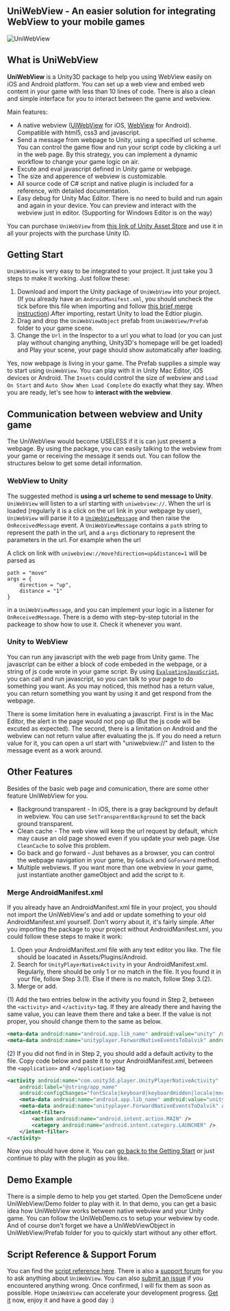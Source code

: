 ## UniWebView - An easier solution for integrating WebView to your mobile games

![UniWebView](http://uniwebview.onevcat.com/uniwebview-banner.png)

## What is UniWebView

**UniWebView** is a Unity3D package to help you using WebView easily on iOS and Android platform. You can set up a web view and embed web content in your game with less than 10 lines of code. There is also a clean and simple interface for you to interact between the game and webview. 

Main features:

* A native webview ([UIWebView](http://developer.apple.com/library/ios/#documentation/uikit/reference/UIWebView_Class/Reference/Reference.html) for iOS, [WebView](http://developer.android.com/reference/android/webkit/WebView.html) for Android). Compatible with html5, css3 and javascript.
* Send a message from webpage to Unity, using a specified url scheme. You can control the game flow and run your script code by clicking a url in the web page. By this strategy, you can implement a dynamic workflow to change your game logic on air.
* Excute and eval javascript defined in Unity game or webpage. 
* The size and apperence of webview is customizable.
* All source code of C# script and native plugin is included for a reference, with detailed documentation.
* Easy debug for Unity Mac Editor. There is no need to build and run again and again in your device. You can preview and interact with the webview just in editor. (Supporting for Windows Editor is on the way)

You can purchase `UniWebView` from [this link of Unity Asset Store](https://www.assetstore.unity3d.com/#/content/12476) and use it in all your projects with the purchase Unity ID.

## Getting Start

`UniWebView` is very easy to be integrated to your project. It just take you 3 steps to make it working. Just follow these:

1. Download and import the Unity package of `UniWebView` into your project. (If you already have an `AndroidManifest.xml`, you should uncheck the tick before this file when importing and follow [this brief merge instruction](https://github.com/onevcat/UniWebView/tree/master#merge-androidmanifestxml)).After importing, restart Unity to load the Edtior plugin.
2. Drag and drop the `UniWebViewObject` prefab from `UniWebView/Prefab` folder to your game scene.
3. Change the `Url` in the Inspector to a url you what to load (or you can just play without changing anything, Unity3D's homepage will be get loaded) and Play your scene, your page should show automatically after loading.

Yes, now webpage is living in your game. The Prefab supplies a simple way to start using `UniWebView`. You can play with it in Unity Mac Editor, iOS devices or Android. The `Insets` could control the size of webview and `Load On Start` and `Auto Show When Load Complete` do exactly what they say. When you are ready, let's see how to **interact with the webview**.

## Communication between webview and Unity game

The UniWebView would become USELESS if it is can just present a webpage. By using the package, you can easily talking to the webview from your game or receiving the message it sends out. You can follow the structures below to get some detail information.

### WebView to Unity

The suggested method is **using a url scheme to send message to Unity**. `UniWebView` will listen to a url starting with `uniwebview://`. When the url is loaded (regularly it is a click on the url link in your webpage by user), `UniWebView` will parse it to a [`UniWebViewMessage`](http://uniwebview.onevcat.com/reference/struct_uni_web_view_message.html) and then raise the `OnReceivedMessage` event. A `UniWebViewMessage` contains a `path` string to represent the path in the url, and a `args` dictionary to represent the parameters in the url. For example when the url 

A click on link with `uniwebview://move?direction=up&distance=1` will be parsed as

```
path = "move"
args = {
	direction = "up",
	distance = "1"
}
```

in a `UniWebViewMessage`, and you can implement your logic in a listener for `OnReceivedMessage`. There is a demo with step-by-step tutorial in the packeage to show how to use it. Check it whenever you want.

### Unity to WebView

You can run any javascript with the web page from Unity game. The javascript can be either a block of code embeded in the webpage, or a string of js code wrote in your game script. By using [`EvaluatingJavaScript`](http://uniwebview.onevcat.com/reference/class_uni_web_view.html#a7cb377ca74716229fb995630db52d175), you can call and run javascript, so you can talk to your page to do something you want. As you may noticed, this method has a return value, you can return something you want by using it and get respond from the webpage.

There is some limitation here in evaluating a javascript. First is in the Mac Editor, the alert in the page would not pop up (But the js code will be excuted as expected). The second, there is a limitation on Android and the webview can not return value after evaluating the js. If you do need a return value for it, you can open a url start with "uniwebview://" and listen to the message event as a work around.

## Other Features

Besides of the basic web page and comunication, there are some other feature UniWebView for you.

* Background transparent - In iOS, there is a gray background by default in webview. You can use `SetTransparentBackground` to set the back ground transparent.
* Clean cache - The web view will keep the url request by default, which may cause an old page showed even if you update your web page. Use `CleanCache` to solve this problem.
* Go back and go forward - Just behaves as a browser, you can control the webpage navigation in your game, by `GoBack` and `GoForward` method.
* Multiple webviews. If you want more than one webview in your game, just instantiate another gameObject and add the script to it.

### Merge AndroidManifest.xml

If you already have an AndroidManifest.xml file in your project, you should not import the UniWebView's and add or update something to your old AndroidManifest.xml yourself. Don't worry about it, it's fairly simple. After you importing the package to your project without AndroidManifest.xml, you could follow these steps to make it work:

1. Open your AndroidManifest.xml file with any text editor you like. The file should be loacated in Assets/Plugins/Android.
2. Search for `UnityPlayerNativeActivity` in your AndroidManifest.xml. Regularly, there should be only 1 or no match in the file. It you found it in your file, follow Step 3.(1). Else if there is no match, follow Step 3.(2).
3. Merge or add.

(1) Add the two entries below in the activity you found in Step 2, between the `<activity>` and `</activity>` tag. If they are already there and having the same value, you can leave them there and take a beer. If the value is not proper, you should change them to the same as below.

```xml
<meta-data android:name="android.app.lib_name" android:value="unity" />
<meta-data android:name="unityplayer.ForwardNativeEventsToDalvik" android:value="true" />
```
(2) If you did not find in in Step 2, you should add a default activity to the file. Copy code below and paste it to your AndroidManifest.xml, between the `<application>` and `</application>` tag

```xml
<activity android:name="com.unity3d.player.UnityPlayerNativeActivity"
    android:label="@string/app_name"
    android:configChanges="fontScale|keyboard|keyboardHidden|locale|mnc|mcc|navigation|orientation|screenLayout|screenSize|smallestScreenSize|uiMode|touchscreen">
    <meta-data android:name="android.app.lib_name" android:value="unity" />
    <meta-data android:name="unityplayer.ForwardNativeEventsToDalvik" android:value="true" />
    <intent-filter>
        <action android:name="android.intent.action.MAIN" />
        <category android:name="android.intent.category.LAUNCHER" />
    </intent-filter>
</activity>
```

Now you should have done it. You can [go back to the Getting Start](https://github.com/onevcat/UniWebView/tree/master#getting-start) or just continue to play with the plugin as you like.

## Demo Example

There is a simple demo to help you get started. Open the DemoScene under UniWebView/Demo folder to play with it. In that demo, you can get a basic idea how UniWebView works between native webview and your Unity game. You can follow the UniWebDemo.cs to setup your webview by code. And of course don't forget we have a UniWebViewObject in UniWebView/Prefab folder for you to quickly start without any other effort.

## Script Reference & Support Forum

You can find the [script reference here](http://uniwebview.onevcat.com/reference). There is also a [support forum](https://groups.google.com/forum/#!forum/uni_webview) for you to ask anything about `UniWebView`. You can also [submit an issue](https://github.com/onevcat/UniWebView/issues) if you encountered anything wrong. Once confirmed, I will fix them as soon as possible. Hope `UniWebView` can accelerate your development progress. [Get it](https://www.assetstore.unity3d.com/#/content/12476) now, enjoy it and have a good day :)

